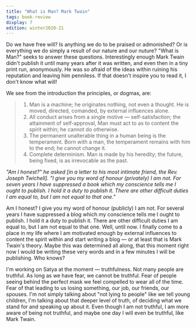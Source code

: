 ```yaml
---
title: "What is Man? Mark Twain"
tags: book-review
display: 7
edition: winter2020-21
---
```

Do we have free will? Is anything we do to be praised or admonished? Or is everything we do simply a result of our nature and our nuture? "What is Man?" seeks to answer these questions. Interestingly enough Mark Twain didn't publish it until many years after it was written, and even then in a tiny print run, anonymously. He was so afraid of the ideas within ruining his reputation and leaving him penniless. If that doesn't inspire you to read it, I don't know what will! 

We see from the introduction the principles, or dogmas, are:
> 1. Man is a machine; he originates nothing, not even a thought. He is moved, directed, comanded, by external influences alone. 
> 2. All conduct arises from a single motive — self-satisfaction; the attainment of self-approval, Man must act to as to content the spirit within; he cannot do otherwise. 
> 3. The permanent unalterable thing in a human being is the temperament. Born with a man, the temperament remains with him to the end; he cannot change it. 
> 4. Complete determinism. Man is made by his heredity; the future, being fixed, is as irrevocable as the past. 

*"Am I honest?" he asked [in a letter to his most intimate friend, the Rev. Joseph Twichell]. "I give you my word of honour (privately) I am not. For seven years I have suppressed a book which my conscience tells me I ought to publish. I hold it a duty to publish it. There are other difficult duties I am equal to, but I am not equal to that one."*

Am I honest? I give you my word of honour (publicly) I am not. For several years I have suppressed a blog which my conscience tells me I ought to publish. I hold it a duty to publish it. There are other difficult duties I am equal to, but I am not equal to that one. Well, until now. I finally come to a place in my life where I am motivated enough by external influences to content the spirit within and start writing a blog — or at least that is Mark Twain's theory. Maybe this was determined all along, that this moment right now I would be writing these very words and in a few minutes I will be publishing. Who knows? 

I'm working on Satya at the moment — truthfulness. Not many people are truthful. As long as we have fear, we cannot be truthful. Fear of people seeing behind the perfect mask we feel compelled to wear all of the time. Fear of that leading to us losing something, our job, our friends, our spouses. I'm not simply talking about "not lying to people" like we tell young children, I'm talking about that deeper level of truth, of deciding what we stand for and speaking up about it. Even though I am not truthful, I am more aware of being not truthful, and maybe one day I will even be truthful, like Mark Twain. 